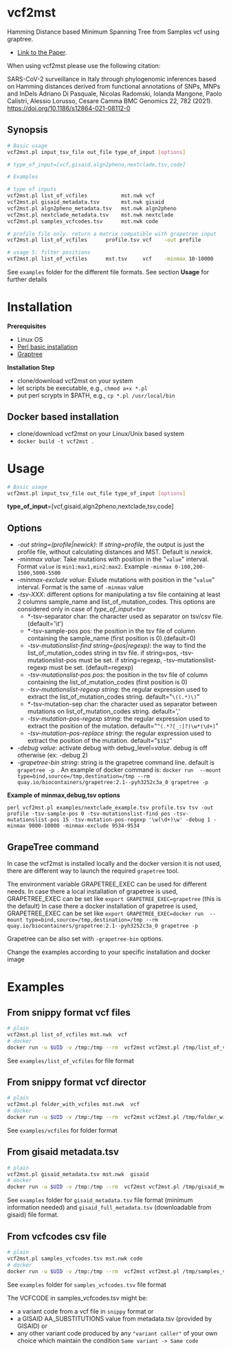 # vcf2mst

Hamming Distance based Minimum Spanning Tree from Samples vcf using graptree.

 - [Link to the Paper](https://bmcgenomics.biomedcentral.com/articles/10.1186/s12864-021-08112-0).


When using vcf2mst please use the following citation:

SARS-CoV-2 surveillance in Italy through phylogenomic inferences based on Hamming distances derived from functional annotations of SNPs, MNPs and InDels
Adriano Di Pasquale, Nicolas Radomski, Iolanda Mangone, Paolo Calistri, Alessio Lorusso, Cesare Camma
BMC Genomics 22, 782 (2021). https://doi.org/10.1186/s12864-021-08112-0

## Synopsis

```sh
# Basic usage
vcf2mst.pl input_tsv_file out_file type_of_input [options]

# type_of_input=[vcf,gisaid,algn2pheno,nextclade,tsv,code]

# Examples

# type of inputs
vcf2mst.pl list_of_vcfiles           mst.nwk vcf
vcf2mst.pl gisaid_metadata.tsv       mst.nwk gisaid
vcf2mst.pl algn2pheno_metadata.tsv   mst.nwk algn2pheno
vcf2mst.pl nextclade_metadata.tsv    mst.nwk nextclade
vcf2mst.pl samples_vcfcodes.tsv      mst.nwk code

# profile file only. return a matrix compatible with grapetree input
vcf2mst.pl list_of_vcfiles      profile.tsv vcf    -out profile 

# usage 5: filter positions
vcf2mst.pl list_of_vcfiles      mst.tsv     vcf    -minmax 10-10000
```

See `examples` folder for the different file formats. See section **Usage** for further details  

# Installation

**Prerequisites**

- Linux OS
- [Perl basic installation](https://www.perl.org/)
- [Graptree](https://github.com/achtman-lab/GrapeTree)

**Installation Step**

- clone/download vcf2mst on your system
- let scripts be executable, e.g., `chmod a+x *.pl`
- put perl scrypts in $PATH, e.g., `cp *.pl /usr/local/bin` 

## Docker based installation

- clone/download vcf2mst on your Linux/Unix based system
- `docker build -t vcf2mst . `


# Usage

```sh
# Basic usage
vcf2mst.pl input_tsv_file out_file type_of_input [options]
```

**type_of_input**=[vcf,gisaid,algn2pheno,nextclade,tsv,code]

## Options

* *-out string=(profile|newick)*: If *string=profile*, the output is just the profile file, without calculating distances and MST. Default is *newick*.
* *-minmax value*: Take mutations with position in the "`value`" interval. Format `value` is `min1:max1,min2:max2`. Example `-minmax 0-100,200-1500,5000-5500`
* *-minmax-exclude value*: Exlude mutations with position in the "`value`" interval. Format is the same of `-minmax` value
* *-tsv-XXX*: different options for manipulating a tsv file containing at least 2 columns sample_name and list_of_mutation_codes. This options are considered only in case of *type_of_input=tsv*
  * *-tsv-separator char: the character used as separator on tsv/csv file.(default='\t')
  * *-tsv-sample-pos pos: the position in the tsv file of column containing the sample_name (first position is 0).(default=0)
  * *-tsv-mutationslist-find string=(pos|regexp)*: the way to find the list_of_mutation_codes string in tsv file. if string=pos, -tsv-mutationslist-pos must be set.  if string=regexp, -tsv-mutationslist-regexp must be set. (default=regexp)
  * *-tsv-mutationslist-pos pos*: the position in the tsv file of column containing the list_of_mutation_codes (first position is 0) 
  * *-tsv-mutationslist-regexp string*: the regular expression used to extract the list_of_mutation_codes string. default="`\((.*)\)`"
  * *-tsv-mutation-sep char: the character used as separator between mutations on list_of_mutation_codes string. default=','
  * *-tsv-mutation-pos-regexp string*:  the regular expression used to extract the position of the mutation. default="`^(.*?[_:]?)\w*(\d+)`"
  * *-tsv-mutation-pos-replace string*: the regular expression used to extract the position of the mutation. default="`$1$2`"
* *-debug value*: activate debug with debug_level=*value*. debug is off otherwise (ex: -debug 2)
* *-grapetree-bin string*: string is the grapetree command line. default is `grapetree -p `. An example of docker command is: `docker run  --mount type=bind,source=/tmp,destination=/tmp --rm quay.io/biocontainers/grapetree:2.1--pyh3252c3a_0 grapetree -p`

**Example of minmax,debug,tsv options**

`perl vcf2mst.pl examples/nextclade_example.tsv profile.tsv tsv -out profile -tsv-sample-pos 0 -tsv-mutationslist-find pos -tsv-mutationslist-pos 15 -tsv-mutation-pos-regexp '\w(\d+)\w' -debug 1 -minmax 9000-10000 -minmax-exclude 9534-9534`


## GrapeTree command

In case the vcf2mst is installed locally and the docker version it is not used, there are different way to launch the required `grapetree` tool.

The environment variable GRAPETREE_EXEC can be used for different needs. 
In case there a local installation of grapetree is used, GRAPETREE_EXEC can be set like  `export GRAPETREE_EXEC=grapetree`  (this is the default)
In case there a docker installation of grapetree is used, GRAPETREE_EXEC can be set like  `export GRAPETREE_EXEC=docker run  --mount type=bind,source=/tmp,destination=/tmp --rm quay.io/biocontainers/grapetree:2.1--pyh3252c3a_0 grapetree -p`  

Grapetree can be also set with `-grapetree-bin` options.

Change the examples according to your specific installation and docker image



# Examples

## From snippy format vcf files 

```sh
# plain
vcf2mst.pl list_of_vcfiles mst.nwk  vcf
# docker
docker run -u $UID -v /tmp:/tmp --rm  vcf2mst vcf2mst.pl /tmp/list_of_vcfiles  /tmp/mst.nwk vcf
``` 

See `examples/list_of_vcfiles` for file format

## From snippy format vcf director

```sh
# plain
vcf2mst.pl folder_with_vcfiles mst.nwk  vcf
# docker
docker run -u $UID -v /tmp:/tmp --rm  vcf2mst vcf2mst.pl /tmp/folder_with_vcfiles /tmp/mst.nwk vcf 
```

See `examples/vcfiles` for folder format 

## From gisaid metadata.tsv 

```sh
# plain
vcf2mst.pl gisaid_metadata.tsv mst.nwk  gisaid
# docker
docker run -u $UID -v /tmp:/tmp --rm  vcf2mst vcf2mst.pl /tmp/gisaid_metadata.tsv /tmp/mst.nwk  gisaid
```

See `examples` folder for  `gisaid_metadata.tsv` file format (minimum information needed) and  `gisaid_full_metadata.tsv` (downloadable from gisaid) file format.


## From vcfcodes csv file

```sh
# plain
vcf2mst.pl samples_vcfcodes.tsv mst.nwk code
# docker
docker run -u $UID -v /tmp:/tmp --rm  vcf2mst vcf2mst.pl /tmp/samples_vcfcodes.tsv  /tmp/mst.nwk code
```

See `examples` folder for `samples_vcfcodes.tsv`  file format

The VCFCODE in samples_vcfcodes.tsv might be:

* a variant code from a vcf file in `snippy` format or
* a GISAID AA_SUBSTITUTIONS value from metadata.tsv (provided by GISAID) or 
* any other variant code produced by any `"variant caller"` of your own choice which maintain the condition `Same variant -> Same code` 

